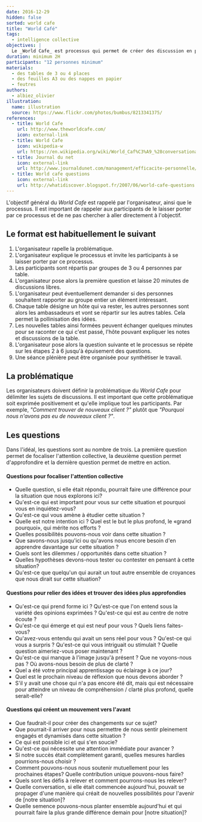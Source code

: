 ```yaml
---
date: 2016-12-29
hidden: false
sorted: world cafe
title: "World Café"
tags:
  - intelligence collective
objectives: |
  Le _World Cafe_ est processus qui permet de créer des discussion en profondeur et de faire émerger une intelligence collective.
duration: minimum 2H
participants: "12 personnes minimum"
materials:
  - des tables de 3 ou 4 places
  - des feuilles A3 ou des nappes en papier
  - feutres
authors:
  - albiez_olivier
illustration:
  name: illustration
  source: https://www.flickr.com/photos/bumbus/8213341375/
references:
  - title: World Cafe
    url: http://www.theworldcafe.com/
    icon: external-link
  - title: World Cafe
    icon: wikipedia-w
    url: https://en.wikipedia.org/wiki/World_Caf%C3%A9_%28conversational_process%29
  - title: Journal du net
    icon: external-link
    url: http://www.journaldunet.com/management/efficacite-personnelle/1154533-world-cafe/
  - title: World cafe questions
    icon: external-link
    url: http://whatidiscover.blogspot.fr/2007/06/world-cafe-questions.html
---
```


L'objectif général du _World Cafe_ est rappelé par l'organisateur, ainsi que le processus. Il est important de rappeler aux participants de le laisser porter par ce processus et de ne pas chercher à aller directement à l'objectif.


## Le format est habituellement le suivant

1. L'organisateur rapelle la problématique.
2. L'organisateur explique le processus et invite les participants à se laisser porter par ce processus.
3. Les participants sont répartis par groupes de 3 ou 4 personnes par table.
4. L'organisateur pose alors la première question et laisse 20 minutes de discussions libres.
5. L'organisateur peut éventuellement demander si des personnes souhaitent rapporter au groupe entier un élément intéressant.
6. Chaque table désigne un hôte qui va rester, les autres personnes sont alors les ambassadeurs et vont se répartir sur les autres tables. Cela permet la pollinisation des idées.
7. Les nouvelles tables ainsi formées peuvent échanger quelques minutes pour se raconter ce qui c'est passé, l'hôte pouvant expliquer les notes et discussions de la table.
8. L'organisateur pose alors la question suivante et le processus se répète sur les étapes 2 à 6 jusqu'à épuisement des questions.
9. Une séance plénière peut être organisée pour synthétiser le travail.


## La problématique

Les organisateurs doivent définir la problématique du _World Cafe_ pour délimiter les sujets de discussions.
Il est important que cette problématique soit exprimée positivement et qu'elle implique tout les participants.
Par exemple, _"Comment trouver de nouveaux client ?"_ plutôt que _"Pourquoi nous n'avons pas eu de nouveaux client ?"_.


## Les questions

Dans l'idéal, les questions sont au nombre de trois. La première question permet de focaliser l'attention collective, la deuxième question permet d'approfondire et la dernière question permet de mettre en action.

#### Questions pour focaliser l'attention collective

- Quelle question, si elle était répondu, pourrait faire une différence pour la situation que nous explorons ici?
- Qu'est-ce qui est important pour vous sur cette situation et pourquoi vous en inquiétez-vous?
- Qu'est-ce qui vous amène à étudier cette situation ?
- Quelle est notre intention ici ? Quel est le but le plus profond, le «grand pourquoi», qui mérite nos efforts ?
- Quelles possibilités pouvons-nous voir dans cette situation ?
- Que savons-nous jusqu'ici ou qu'avons nous encore besoin d'en apprendre davantage sur cette situation ?
- Quels sont les dilemmes / opportunités dans cette situation ?
- Quelles hypothèses devons-nous tester ou contester en pensant à cette situation?
- Qu'est-ce que quelqu'un qui aurait un tout autre ensemble de croyances que nous dirait sur cette situation?


#### Questions pour relier des idées et trouver des idées plus approfondies

- Qu'est-ce qui prend forme ici ? Qu'est-ce que l'on entend sous la variété des opinions exprimées ? Qu'est-ce qui est au centre de notre écoute ?
- Qu'est-ce qui émerge et qui est neuf pour vous ? Quels liens faites-vous?
- Qu'avez-vous entendu qui avait un sens réel pour vous ? Qu'est-ce qui vous a surpris ? Qu'est-ce qui vous intriguait ou stimulait ? Quelle question aimeriez-vous poser maintenant ?
- Qu'est-ce qui manque à l'image jusqu'à présent ? Que ne voyons-nous pas ? Où avons-nous besoin de plus de clarté ?
- Quel a été votre principal apprentissage ou éclairage à ce jour?
- Quel est le prochain niveau de réflexion que nous devons aborder ?
- S'il y avait une chose qui n'a pas encore été dit, mais qui est nécessaire pour atteindre un niveau de compréhension / clarté plus profond, quelle serait-elle?


#### Questions qui créent un mouvement vers l'avant

- Que faudrait-il pour créer des changements sur ce sujet?
- Que pourrait-il arriver pour nous permettre de nous sentir pleinement engagés et dynamisés dans cette situation ?
- Ce qui est possible ici et qui s'en soucie?
- Qu'est-ce qui nécessite une attention immédiate pour avancer ?
- Si notre succès était complètement garanti, quelles mesures hardies pourrions-nous choisir ?
- Comment pouvons-nous nous soutenir mutuellement pour les prochaines étapes? Quelle contribution unique pouvons-nous faire?
- Quels sont les défis à relever et comment pourrons-nous les relever?
- Quelle conversation, si elle était commencée aujourd'hui, pouvait se propager d'une manière qui créait de nouvelles possibilités pour l'avenir de [notre situation]?
- Quelle semence pouvons-nous planter ensemble aujourd'hui et qui pourrait faire la plus grande différence demain pour [notre situation]?
